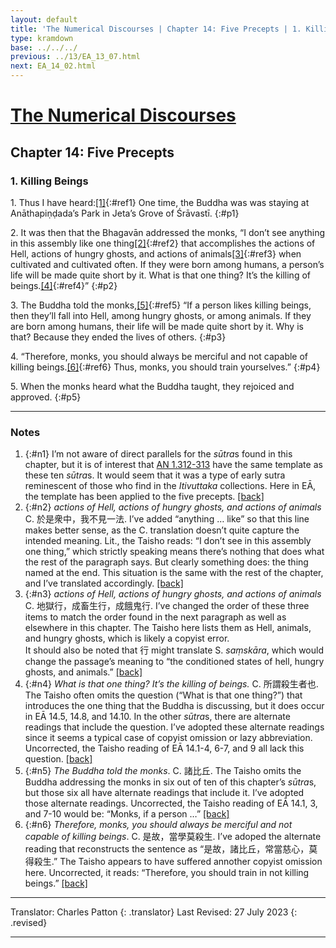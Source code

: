 ```yaml
---
layout: default
title: 'The Numerical Discourses | Chapter 14: Five Precepts | 1. Killing Beings'
type: kramdown
base: ../../../
previous: ../13/EA_13_07.html
next: EA_14_02.html
---
```


# [The Numerical Discourses](../index.html)
## Chapter 14: Five Precepts
### 1. Killing Beings

1\. Thus I have heard:[\[1\]](#n1){:#ref1} One time, the Buddha was was staying at Anāthapiṇḍada’s Park in Jeta’s Grove of Śrāvastī.
{:#p1}

2\. It was then that the Bhagavān addressed the monks, “I don’t see anything in this assembly like one thing[\[2\]](#n2){:#ref2} that accomplishes the actions of Hell, actions of hungry ghosts, and actions of animals[\[3\]](#n3){:#ref3} when cultivated and cultivated often. If they were born among humans, a person’s life will be made quite short by it. What is that one thing? It’s the killing of beings.[\[4\]](#n4){:#ref4}”
{:#p2}

3\. The Buddha told the monks,[\[5\]](#n5){:#ref5} “If a person likes killing beings, then they’ll fall into Hell, among hungry ghosts, or among animals. If they are born among humans, their life will be made quite short by it. Why is that? Because they ended the lives of others.
{:#p3}

4\. “Therefore, monks, you should always be merciful and not capable of killing beings.[\[6\]](#n6){:#ref6} Thus, monks, you should train yourselves.”
{:#p4}

5\. When the monks heard what the Buddha taught, they rejoiced and approved.
{:#p5}

---

### Notes

1. {:#n1} I’m not aware of direct parallels for the <em>sūtra</em>s found in this chapter, but it is of interest that <a href="https://suttacentral.net/an1.312/en/sujato" target="_blank">AN 1.312-313</a> have the same template as these ten <em>sūtra</em>s. It would seem that it was a type of early sutra reminescent of those who find in the <em>Itivuttaka</em> collections. Here in EĀ, the template has been applied to the five precepts. [\[back\]](#ref1)
2. {:#n2} <em>actions of Hell, actions of hungry ghosts, and actions of animals</em> C. 於是衆中，我不見一法. I’ve added “anything … like” so that this line makes better sense, as the C. translation doesn’t quite capture the intended meaning. Lit., the Taisho reads: “I don’t see in this assembly one thing,” which strictly speaking means there’s nothing that does what the rest of the paragraph says. But clearly something does: the thing named at the end. This situation is the same with the rest of the chapter, and I’ve translated accordingly. [\[back\]](#ref2)
3. {:#n3} <em>actions of Hell, actions of hungry ghosts, and actions of animals</em> C. 地獄行，成畜生行，成餓鬼行. I’ve changed the order of these three items to match the order found in the next paragraph as well as elsewhere in this chapter. The Taisho here lists them as Hell, animals, and hungry ghosts, which is likely a copyist error.<br/>
It should also be noted that 行 might translate S. <em>saṃskāra</em>, which would change the passage’s meaning to “the conditioned states of hell, hungry ghosts, and animals.” [\[back\]](#ref3)
4. {:#n4} <em>What is that one thing? It’s the killing of beings.</em> C. 所謂殺生者也. The Taisho often omits the question (“What is that one thing?”) that introduces the one thing that the Buddha is discussing, but it does occur in EĀ 14.5, 14.8, and 14.10. In the other <em>sūtra</em>s, there are alternate readings that include the question. I’ve adopted these alternate readings since it seems a typical case of copyist omission or lazy abbreviation. Uncorrected, the Taisho reading of EĀ 14.1-4, 6-7, and 9 all lack this question. [\[back\]](#ref4)
5. {:#n5} <em>The Buddha told the monks</em>. C. 諸比丘. The Taisho omits the Buddha addressing the monks in six out of ten of this chapter’s <em>sūtra</em>s, but those six all have alternate readings that include it. I’ve adopted those alternate readings. Uncorrected, the Taisho reading of EĀ 14.1, 3, and 7-10 would be: “Monks, if a person …”  [\[back\]](#ref5)
6. {:#n6} <em>Therefore, monks, you should always be merciful and not capable of killing beings</em>. C. 是故，當學莫殺生. I’ve adoped the alternate reading that reconstructs the sentence as “是故，諸比丘，常當慈心，莫得殺生.” The Taisho appears to have suffered annother copyist omission here. Uncorrected, it reads: “Therefore, you should train in not killing beings.” [\[back\]](#ref6)

---

Translator: Charles Patton
{: .translator}
Last Revised: 27 July 2023
{: .revised}

---